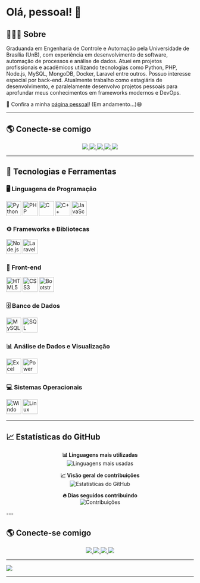# Olá, pessoal! 👋

## 👩🏻‍💻 Sobre 

Graduanda em Engenharia de Controle e Automação pela Universidade de Brasília (UnB), com experiência em desenvolvimento de software, automação de processos e análise de dados. Atuei em projetos profissionais e acadêmicos utilizando tecnologias como Python, PHP, Node.js, MySQL, MongoDB, Docker, Laravel entre outros. Possuo interesse especial por back-end. Atualmente trabalho como estagiária de desenvolvimento, e paralelamente desenvolvo projetos pessoais para aprofundar meus conhecimentos em frameworks modernos e DevOps.

🔗 Confira a minha [página pessoal](https://dekomonte.github.io/)! (Em andamento...)😄

---

## 🌎 Conecte-se comigo  

<p align="center">
  <a href="https://linkedin.com/in/andressa-sena-a8b26620b" target="_blank">
    <img src="https://img.shields.io/badge/-LinkedIn-%230077B5?style=for-the-badge&logo=linkedin&logoColor=white" />
  </a>
  <a href="https://www.hackerrank.com/dekomonte" target="_blank">
    <img src="https://img.shields.io/badge/-HackerRank-%2329b53d?style=for-the-badge&logo=hackerrank&logoColor=white" />
  </a>
  <a href="https://codeforces.com/profile/dekomonte" target="_blank">
    <img src="https://img.shields.io/badge/-Codeforces-%231c1c1c?style=for-the-badge&logo=codeforces&logoColor=white" />
  </a>
  <a href="https://www.beecrowd.com.br/judge/pt/profile/116785" target="_blank">
    <img src="https://img.shields.io/badge/-Beecrowd-%234E4E4E?style=for-the-badge" />
  </a>
<!--   <a href="https://leetcode.com/dekomonte/" target="_blank">
    <img src="https://img.shields.io/badge/-LeetCode-%23FFA116?style=for-the-badge&logo=leetcode&logoColor=white" />
  </a> -->
  <a href="https://atcoder.jp/users/dekomonte" target="_blank">
    <img src="https://img.shields.io/badge/-AtCoder-%230066cc?style=for-the-badge&logo=atcoder&logoColor=white" />
  </a>
<!--   <a href="https://exercism.org/profiles/dekomonte" target="_blank">
    <img src="https://img.shields.io/badge/-Exercism-%235A0FC8?style=for-the-badge&logo=exercism&logoColor=white" />
  </a> -->
</p>

---
## 🚀 Tecnologias e Ferramentas  

### 🖥️ Linguagens de Programação
<p align="left">
  <a href="https://www.python.org" target="_blank"><img src="https://cdn.jsdelivr.net/gh/devicons/devicon/icons/python/python-original.svg" alt="Python" width="40" height="40"/></a>
  <a href="https://www.php.net" target="_blank"><img src="https://cdn.jsdelivr.net/gh/devicons/devicon/icons/php/php-original.svg" alt="PHP" width="40" height="40"/></a>
  <a href="https://www.cprogramming.com/" target="_blank"><img src="https://cdn.jsdelivr.net/gh/devicons/devicon/icons/c/c-original.svg" alt="C" width="40" height="40"/></a>
  <a href="https://isocpp.org/" target="_blank"><img src="https://cdn.jsdelivr.net/gh/devicons/devicon/icons/cplusplus/cplusplus-original.svg" alt="C++" width="40" height="40"/></a>
  <a href="https://developer.mozilla.org/en-US/docs/Web/JavaScript" target="_blank"><img src="https://cdn.jsdelivr.net/gh/devicons/devicon/icons/javascript/javascript-original.svg" alt="JavaScript" width="40" height="40"/></a>
</p>

### ⚙️ Frameworks e Bibliotecas
<p align="left">
  <a href="https://nodejs.org" target="_blank"><img src="https://cdn.jsdelivr.net/gh/devicons/devicon/icons/nodejs/nodejs-original.svg" alt="Node.js" width="40" height="40"/></a>
  <a href="https://laravel.com/" target="_blank"><img src="https://cdn.jsdelivr.net/gh/devicons/devicon/icons/laravel/laravel-original.svg" alt="Laravel" width="40" height="40"/></a>
</p>

### 🎨 Front-end
<p align="left">
  <a href="https://developer.mozilla.org/en-US/docs/Web/HTML" target="_blank"><img src="https://cdn.jsdelivr.net/gh/devicons/devicon/icons/html5/html5-original.svg" alt="HTML5" width="40" height="40"/></a>
  <a href="https://developer.mozilla.org/en-US/docs/Web/CSS" target="_blank"><img src="https://cdn.jsdelivr.net/gh/devicons/devicon/icons/css3/css3-original.svg" alt="CSS3" width="40" height="40"/></a>
  <a href="https://getbootstrap.com" target="_blank"><img src="https://cdn.jsdelivr.net/gh/devicons/devicon/icons/bootstrap/bootstrap-plain.svg" alt="Bootstrap" width="40" height="40"/></a>
</p>

### 🗄️ Banco de Dados
<p align="left">
  <a href="https://www.mysql.com/" target="_blank"><img src="https://cdn.jsdelivr.net/gh/devicons/devicon/icons/mysql/mysql-original.svg" alt="MySQL" width="40" height="40"/></a>
  <a href="https://www.microsoft.com/en-us/sql-server" target="_blank"><img src="https://www.svgrepo.com/show/303229/microsoft-sql-server-logo.svg" alt="SQL Server" width="40" height="40"/></a>
</p>

### 📊 Análise de Dados e Visualização
<p align="left">
  <a href="https://www.microsoft.com/en-us/microsoft-365/excel" target="_blank"><img src="https://upload.wikimedia.org/wikipedia/commons/3/34/Microsoft_Office_Excel_%282019%E2%80%93present%29.svg" alt="Excel" width="40" height="40"/></a>
  <a href="https://powerbi.microsoft.com/" target="_blank"><img src="https://upload.wikimedia.org/wikipedia/commons/c/cf/New_Power_BI_Logo.svg" alt="Power BI" width="40" height="40"/></a>
</p>

### 💻 Sistemas Operacionais
<p align="left">
  <a href="https://www.microsoft.com/en-us/windows/" target="_blank"><img src="https://upload.wikimedia.org/wikipedia/commons/8/87/Windows_logo_-_2021.svg" alt="Windows" width="40" height="40"/></a>
  <a href="https://www.linux.org/" target="_blank"><img src="https://cdn.jsdelivr.net/gh/devicons/devicon/icons/linux/linux-original.svg" alt="Linux" width="40" height="40"/></a>
</p>

---

## 📈 Estatísticas do GitHub

<p align="center"> <strong>📊 Linguagens mais utilizadas</strong><br> <img src="https://github-readme-stats.vercel.app/api/top-langs/?username=dekomonte&layout=compact&langs_count=7&theme=dark&locale=pt-br" alt="Linguagens mais usadas" /></p> 

<p align="center"> <strong>📈 Visão geral de contribuições</strong><br> <img src="https://github-readme-stats.vercel.app/api?username=dekomonte&show_icons=true&theme=dark&include_all_commits=true&count_private=true&locale=pt-br" alt="Estatísticas do GitHub" /></p> 

<p align="center"> <strong>🔥 Dias seguidos contribuindo</strong><br> <img src="https://github-readme-streak-stats.herokuapp.com?user=dekomonte&theme=dark&locale=pt_BR" alt="Contribuições" /></p>
---

## 🌎 Conecte-se comigo  

<p align="center">
  <a href="https://linkedin.com/in/andressa-sena-a8b26620b" target="_blank">
    <img src="https://img.shields.io/badge/-LinkedIn-%230077B5?style=for-the-badge&logo=linkedin&logoColor=white" />
  </a>
<!--   <a href="https://www.hackerrank.com/dekomonte" target="_blank">
    <img src="https://img.shields.io/badge/-HackerRank-%2329b53d?style=for-the-badge&logo=hackerrank&logoColor=white" />
  </a> -->
  <a href="https://codeforces.com/profile/dekomonte" target="_blank">
    <img src="https://img.shields.io/badge/-Codeforces-%231c1c1c?style=for-the-badge&logo=codeforces&logoColor=white" />
  </a>
  <a href="https://www.beecrowd.com.br/judge/pt/profile/116785" target="_blank">
    <img src="https://img.shields.io/badge/-Beecrowd-%234E4E4E?style=for-the-badge" />
  </a>
<!--   <a href="https://leetcode.com/dekomonte/" target="_blank">
    <img src="https://img.shields.io/badge/-LeetCode-%23FFA116?style=for-the-badge&logo=leetcode&logoColor=white" />
  </a> -->
  <a href="https://atcoder.jp/users/dekomonte" target="_blank">
    <img src="https://img.shields.io/badge/-AtCoder-%230066cc?style=for-the-badge&logo=atcoder&logoColor=white" />
  </a>
<!--   <a href="https://exercism.org/profiles/dekomonte" target="_blank">
    <img src="https://img.shields.io/badge/-Exercism-%235A0FC8?style=for-the-badge&logo=exercism&logoColor=white" />
  </a> -->
</p>

---

![](https://komarev.com/ghpvc/?username=dekomonte&color=brightgreen)

---
